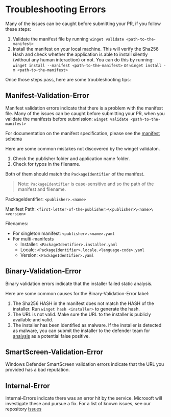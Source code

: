 # Troubleshooting Errors
Many of the issues can be caught before submitting your PR, if you follow these steps:
1) Validate the manifest file by running ```winget validate <path-to-the-manifest>```
2) Install the manifest on your local machine.  This will verify the Sha256 Hash and check whether the application is able to install silently (without any human interaction) or not.  You can do this by running: ```winget install --manifest <path-to-the-manifest>``` or ```winget install -m <path-to-the-manifest>```

Once those steps pass, here are some troubleshooting tips:

## Manifest-Validation-Error 
Manifest validation errors indicate that there is a problem with the manifest file.  Many of the issues can be caught before submitting your PR, when you validate the manifests before submission:  ```winget validate <path-to-the-manifest>```

For documentation on the manifest specification, please see the [manifest schema](/doc/manifest/schema)

Here are some common mistakes not discovered by the winget validaton.

1) Check the publisher folder and application name folder. 
2) Check for typos in the filename.

Both of them should match the `PackageIdentifier` of the manifest.
> Note: `PackageIdentifier` is case-sensitive and so the path of the manifest and filename.

PackageIdentifier: `<publisher>.<name>`

Manifest Path: `<first-letter-of-the-publisher>\<publisher>\<name>\<version>`

Filenames: 
- For singleton manifest: `<publisher>.<name>.yaml`
- For multi-manifests
  - Installer: `<PackageIdentifier>.installer.yaml`
  - Locale: `<PackageIdentifier>.locale.<language-code>.yaml`
  - Version: `<PackageIdentifier>.yaml`
  
## Binary-Validation-Error
Binary validation errors indicate that the installer failed static analysis.  

Here are some common causes for the Binary-Validation-Error label:
1) The Sha256 HASH in the manifest does not match the HASH of the installer. Run ```winget hash <installer>``` to generate the hash.
2) The URL is not valid. Make sure the URL to the installer is publicly available and valid.
3) The installer has been identified as malware.  If the installer is detected as malware, you can submit the installer to the defender team for [analysis](https://docs.microsoft.com/windows/security/threat-protection/windows-defender-antivirus/antivirus-false-positives-negatives#submit-a-file-to-microsoft-for-analysis) as a potential false positive.

## SmartScreen-Validation-Error
Windows Defender SmartScreen validation errors indicate that the URL you provided has a bad reputation.

## Internal-Error
Internal-Errors indicate there was an error hit by the service.  Microsoft will investigate these and pursue a fix.  For a list of known issues, see our repository [issues](https://github.com/microsoft/winget-pkgs/issues)



